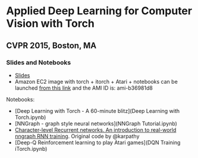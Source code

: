 # Applied Deep Learning for Computer Vision with Torch
## CVPR 2015, Boston, MA

### Slides and Notebooks
- [Slides](cvpr-torch.pdf)
- Amazon EC2 image with torch + itorch + Atari + notebooks can be launched [from this link](https://console.aws.amazon.com/ec2/v2/home?region=us-east-1#LaunchInstanceWizard:ami=ami-b36981d8) and the AMI ID is: ami-b36981d8

Notebooks:
- [Deep Learning with Torch - A 60-minute blitz](Deep Learning with Torch.ipynb)
- [NNGraph - graph style neural networks](NNGraph Tutorial.ipynb)
- [Character-level Recurrent networks. An introduction to real-world nngraph RNN training](Char-RNN.ipynb). Original code by @karpathy
- [Deep-Q Reinforcement learning to play Atari games](DQN Training iTorch.ipynb)
